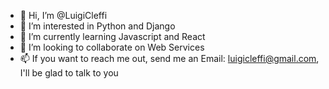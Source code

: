 - 👋 Hi, I’m @LuigiCleffi
- 👀 I’m interested in Python and Django
- 🌱 I’m currently learning Javascript and React
- 💞️ I’m looking to collaborate on Web Services
- 📫 If you want to reach me out, send me an Email: luigicleffi@gmail.com, I'll be glad to talk to you 

<!---
LuigiCleffi/LuigiCleffi is a ✨ special ✨ repository because its `README.md` (this file) appears on your GitHub profile.
You can click the Preview link to take a look at your changes.
--->

